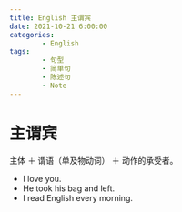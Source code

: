 ```yaml
---
title: English 主谓宾
date: 2021-10-21 6:00:00
categories:
        - English
tags:
        - 句型
        - 简单句
        - 陈述句
        - Note
---
```


# 主谓宾

主体 ＋ 谓语（单及物动词） ＋ 动作的承受者。

- I love you.
- He took his bag and left.
- I read English every morning.
